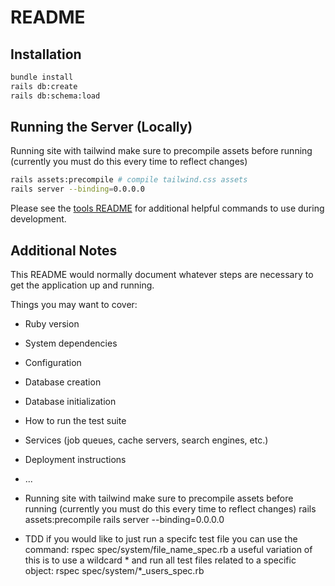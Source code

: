# README

## Installation
```bash
bundle install
rails db:create
rails db:schema:load
```

## Running the Server (Locally)
Running site with tailwind
make sure to precompile assets before running (currently you must do this every time to reflect changes)

```bash
rails assets:precompile # compile tailwind.css assets
rails server --binding=0.0.0.0
```

Please see the [tools README](blsa_tools/README.md) for additional helpful commands to use during development.

## Additional Notes
This README would normally document whatever steps are necessary to get the
application up and running.

Things you may want to cover:

* Ruby version

* System dependencies

* Configuration

* Database creation

* Database initialization

* How to run the test suite

* Services (job queues, cache servers, search engines, etc.)

* Deployment instructions

* ...

* Running site with tailwind
make sure to precompile assets before running (currently you must do this every time to reflect changes)
rails assets:precompile
rails server --binding=0.0.0.0

* TDD
if you would like to just run a specifc test file you can use the command:
rspec spec/system/file_name_spec.rb
a useful variation of this is to use a wildcard * and run all test files related to a specific object:
rspec spec/system/*_users_spec.rb
